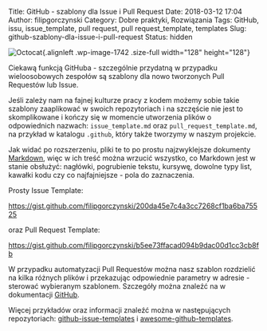 Title: GitHub - szablony dla Issue i Pull Request
Date: 2018-03-12 17:04
Author: filipgorczynski
Category: Dobre praktyki, Rozwiązania
Tags: GitHub, issu, issue_template, pull request, pull request_template, templates
Slug: github-szablony-dla-issue-i-pull-request
Status: hidden

![Octocat](https://filipgorczynski.files.wordpress.com/2018/03/octocat.png){.alignleft .wp-image-1742 .size-full width="128" height="128"}

Ciekawą funkcją GitHuba - szczególnie przydatną w przypadku wieloosobowych zespołów są szablony dla nowo tworzonych Pull Requestów lub Issue.

Jeśli zależy nam na fajnej kulturze pracy z kodem możemy sobie takie szablony zaaplikować w swoich repozytoriach i na szczęście nie jest to skomplikowane i kończy się w momencie utworzenia plików o odpowiednich nazwach: `issue_template.md` oraz `pull_request_template.md`, na przykład w katalogu `.github`, który także tworzymy w naszym projekcie.

Jak widać po rozszerzeniu, pliki te to po prostu najzwyklejsze dokumenty [Markdown](https://pl.wikipedia.org/wiki/Markdown), więc w ich treść można wrzucić wszystko, co Markdown jest w stanie obsłużyć: nagłówki, pogrubienie tekstu, kursywę, dowolne typy list, kawałki kodu czy co najfajniejsze - pola do zaznaczenia.

Prosty Issue Template:

https://gist.github.com/filipgorczynski/200da45e7c4a3cc7268cf1ba6ba75525

oraz Pull Request Template:

https://gist.github.com/filipgorczynski/b5ee73ffacad094b9dac00d1cc3cb8fb

W przypadku automatyzacji Pull Requestów można nasz szablon rozdzielić na kilka różnych plików i przekazując odpowiednie parametry w adresie - sterować wybieranym szablonem. Szczegóły można znaleźć na w dokumentacji [GitHub](https://help.github.com/articles/about-automation-for-issues-and-pull-requests-with-query-parameters/).

Więcej przykładów oraz informacji znaleźć można w następujących repozytoriach: [github-issue-templates](https://github.com/stevemao/github-issue-templates) i [awesome-github-templates](https://github.com/devspace/awesome-github-templates).

 
